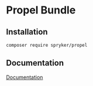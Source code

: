# Propel Bundle

## Installation

```
composer require spryker/propel
```

## Documentation

[Documentation](https://spryker.github.io)

